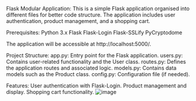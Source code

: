 Flask Modular Application:
This is a simple Flask application organised into different files for better code structure. The application includes user authentication, product management, and a shopping cart.

Prerequisites:
Python 3.x
Flask
Flask-Login
Flask-SSLify
PyCryptodome

The application will be accessible at http://localhost:5000/.

Project Structure:
app.py: Entry point for the Flask application.
users.py: Contains user-related functionality and the User class.
routes.py: Defines the application routes and associated logic.
models.py: Contains data models such as the Product class.
config.py: Configuration file (if needed).

Features:
User authentication with Flask-Login.
Product management and display.
Shopping cart functionality.
![image](https://github.com/CSargent11/A2.github.io/assets/132493037/5904b750-5cb1-408f-b098-277c590e5cbb)
